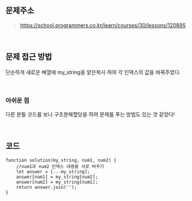 ## 문제주소
>https://school.programmers.co.kr/learn/courses/30/lessons/120895

</br>

## 문제 접근 방법
단순하게 새로운 배열에 my_string을 얕은복사 하여 각 인덱스의 값을 바꿔주었다.

</br>

### 아쉬운 점
다른 분들 코드를 보니 구조분해할당을 하여 문제를 푸는 방법도 있는 것 같았다!

</br>

## 코드
```
function solution(my_string, num1, num2) {
    //num1과 num2 인덱스 내용을 서로 바꾸기
    let answer = [...my_string];
    answer[num1] = my_string[num2];
    answer[num2] = my_string[num1];
    return answer.join('');
}
```
